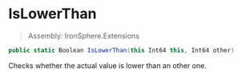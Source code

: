 ﻿

# IsLowerThan

> Assembly: IronSphere.Extensions

```csharp
public static Boolean IsLowerThan(this Int64 this, Int64 other)
```

Checks whether the actual value is lower than an other one.

 